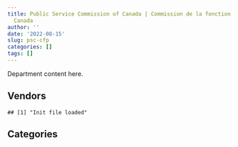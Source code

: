 ```yaml
---
title: Public Service Commission of Canada | Commission de la fonction publique du
  Canada
author: ''
date: '2022-08-15'
slug: psc-cfp
categories: []
tags: []
---
```


<script src="/rmarkdown-libs/htmlwidgets/htmlwidgets.js"></script>
<link href="/rmarkdown-libs/datatables-css/datatables-crosstalk.css" rel="stylesheet" />
<script src="/rmarkdown-libs/datatables-binding/datatables.js"></script>
<script src="/rmarkdown-libs/jquery/jquery-3.6.0.min.js"></script>
<link href="/rmarkdown-libs/dt-core-bootstrap/css/dataTables.bootstrap.min.css" rel="stylesheet" />
<link href="/rmarkdown-libs/dt-core-bootstrap/css/dataTables.bootstrap.extra.css" rel="stylesheet" />
<script src="/rmarkdown-libs/dt-core-bootstrap/js/jquery.dataTables.min.js"></script>
<script src="/rmarkdown-libs/dt-core-bootstrap/js/dataTables.bootstrap.min.js"></script>
<link href="/rmarkdown-libs/crosstalk/css/crosstalk.min.css" rel="stylesheet" />
<script src="/rmarkdown-libs/crosstalk/js/crosstalk.min.js"></script>
<script src="/rmarkdown-libs/htmlwidgets/htmlwidgets.js"></script>
<link href="/rmarkdown-libs/datatables-css/datatables-crosstalk.css" rel="stylesheet" />
<script src="/rmarkdown-libs/datatables-binding/datatables.js"></script>
<script src="/rmarkdown-libs/jquery/jquery-3.6.0.min.js"></script>
<link href="/rmarkdown-libs/dt-core-bootstrap/css/dataTables.bootstrap.min.css" rel="stylesheet" />
<link href="/rmarkdown-libs/dt-core-bootstrap/css/dataTables.bootstrap.extra.css" rel="stylesheet" />
<script src="/rmarkdown-libs/dt-core-bootstrap/js/jquery.dataTables.min.js"></script>
<script src="/rmarkdown-libs/dt-core-bootstrap/js/dataTables.bootstrap.min.js"></script>
<link href="/rmarkdown-libs/crosstalk/css/crosstalk.min.css" rel="stylesheet" />
<script src="/rmarkdown-libs/crosstalk/js/crosstalk.min.js"></script>

Department content here.

## Vendors

    ## [1] "Init file loaded"

<div id="htmlwidget-1" style="width:100%;height:auto;" class="datatables html-widget"></div>
<script type="application/json" data-for="htmlwidget-1">{"x":{"style":"bootstrap","filter":"none","vertical":false,"data":[["<a href=\"/vendors/adrm_technology_consulting/\">ADRM TECHNOLOGY CONSULTING<\/a>","<a href=\"/vendors/altis_human_resources/\">ALTIS HUMAN RESOURCES<\/a>","<a href=\"/vendors/applied_electonics/\">APPLIED ELECTONICS<\/a>","<a href=\"/vendors/artemp_personnel_services/\">ARTEMP PERSONNEL SERVICES<\/a>","<a href=\"/vendors/avi_spl_canada/\">AVI SPL CANADA<\/a>","<a href=\"/vendors/canadian_corps_of_commissionaires/\">CANADIAN CORPS OF COMMISSIONAIRES<\/a>","<a href=\"/vendors/carahsoft_technology/\">CARAHSOFT TECHNOLOGY<\/a>","<a href=\"/vendors/charron_human_resources/\">CHARRON HUMAN RESOURCES<\/a>","<a href=\"/vendors/d4is_solutions/\">D4IS SOLUTIONS<\/a>","<a href=\"/vendors/delco_automation/\">DELCO AUTOMATION<\/a>","<a href=\"/vendors/dell_computer/\">DELL COMPUTER<\/a>","<a href=\"/vendors/deloitte_and_touche/\">DELOITTE AND TOUCHE<\/a>","<a href=\"/vendors/donna_cona/\">DONNA CONA<\/a>","<a href=\"/vendors/ebsco_canada/\">EBSCO CANADA<\/a>","<a href=\"/vendors/ecole_de_langues_abce/\">ECOLE DE LANGUES ABCE<\/a>","<a href=\"/vendors/excel_human_resources/\">EXCEL HUMAN RESOURCES<\/a>","<a href=\"/vendors/fast_track_staffing/\">FAST TRACK STAFFING<\/a>","<a href=\"/vendors/freebalance/\">FREEBALANCE<\/a>","<a href=\"/vendors/gartner/\">GARTNER<\/a>","<a href=\"/vendors/global_knowledge/\">GLOBAL KNOWLEDGE<\/a>","<a href=\"/vendors/goss_gilroy/\">GOSS GILROY<\/a>","<a href=\"/vendors/ibm_canada/\">IBM CANADA<\/a>","<a href=\"/vendors/itex/\">ITEX<\/a>","<a href=\"/vendors/maplesoft_consulting/\">MAPLESOFT CONSULTING<\/a>","<a href=\"/vendors/maxsys_staffing_and_consulting/\">MAXSYS STAFFING AND CONSULTING<\/a>","<a href=\"/vendors/microsoft_canada/\">MICROSOFT CANADA<\/a>","<a href=\"/vendors/mindwire_systems/\">MINDWIRE SYSTEMS<\/a>","<a href=\"/vendors/modis_canada/\">MODIS CANADA<\/a>","<a href=\"/vendors/n12_consulting/\">N12 CONSULTING<\/a>","<a href=\"/vendors/nattiq/\">NATTIQ<\/a>","<a href=\"/vendors/pleiad_canada/\">PLEIAD CANADA<\/a>","<a href=\"/vendors/portage_personnel/\">PORTAGE PERSONNEL<\/a>","<a href=\"/vendors/pricewaterhouse_coopers/\">PRICEWATERHOUSE COOPERS<\/a>","<a href=\"/vendors/prosci_canada/\">PROSCI CANADA<\/a>","<a href=\"/vendors/qmr/\">QMR<\/a>","<a href=\"/vendors/quantum_management_services/\">QUANTUM MANAGEMENT SERVICES<\/a>","<a href=\"/vendors/randstad/\">RANDSTAD<\/a>","<a href=\"/vendors/sas_institute/\">SAS INSTITUTE<\/a>","<a href=\"/vendors/si_systems/\">SI SYSTEMS<\/a>","<a href=\"/vendors/softchoice/\">SOFTCHOICE<\/a>","<a href=\"/vendors/sra_staffing_solutions/\">SRA STAFFING SOLUTIONS<\/a>","<a href=\"/vendors/stiff_sentences/\">STIFF SENTENCES<\/a>","<a href=\"/vendors/systemscope/\">SYSTEMSCOPE<\/a>","<a href=\"/vendors/the_aim_group/\">THE AIM GROUP<\/a>","<a href=\"/vendors/totem_offisource/\">TOTEM OFFISOURCE<\/a>","<a href=\"/vendors/trm_technologies/\">TRM TECHNOLOGIES<\/a>","<a href=\"/vendors/turtle_island_staffing/\">TURTLE ISLAND STAFFING<\/a>","<a href=\"/vendors/workdynamics_technologies/\">WORKDYNAMICS TECHNOLOGIES<\/a>"],["$  121,686.56","$  136,645.26",null,"$   69,054.65","$  129,313.47",null,"$   14,890.72",null,"$   16,223.46","$    2,315.73","$   16,439.57","$   25,616.14","$   90,276.33","$   29,311.72",null,"$   53,139.57",null,"$   90,284.25","$  106,547.33","$   24,973.00",null,"$   13,576.19",null,"$   64,007.16",null,"$   58,637.25",null,"$  502,782.36","$  254,088.22",null,"$   23,397.41",null,"$   67,149.99","$   20,402.31",null,"$   40,724.14",null,null,"$  195,063.48","$   41,980.08",null,null,"$1,049,845.33",null,null,"$    8,940.89","$   17,974.31","$   40,290.49"],["$  446,495.91",null,"$  184,952.46","$   33,953.95","$  232,541.36",null,null,null,null,"$   22,544.27","$    8,219.78",null,"$   12,119.29","$   37,628.02","$   11,025.00","$  156,659.52",null,"$   90,284.25","$  438,060.29","$   19,042.16",null,"$   89,467.56",null,"$  245,980.71",null,"$  102,916.83","$   19,240.26","$  502,782.36",null,null,"$   35,111.56",null,"$   35,799.83","$   30,962.77","$      422.80",null,"$  106,124.86","$  494,235.00","$  630,960.26","$   19,248.11",null,null,"$  586,999.40",null,"$   23,990.68","$  216,878.57",null,"$  172,522.90"],["$  450,451.14",null,"$   95,331.10",null,"$   95,964.01","$   10,892.07",null,"$   38,220.00",null,null,null,null,null,"$   12,761.77","$   33,547.50","$   94,638.74","$    4,446.40","$   92,224.30","$  323,531.12",null,null,"$   14,740.72",null,"$  237,737.26","$  430,874.56",null,"$    2,498.74","$1,294,097.60",null,"$   19,162.50","$   42,693.79","$    4,614.20",null,null,"$    8,144.44",null,"$  223,228.16","$  727,821.42","$  724,534.55","$   18,589.02","$  183,145.93","$   24,577.50",null,"$   39,776.00",null,"$  306,426.71",null,"$  103,929.47"],["$  713,625.10",null,null,null,"$    1,810.64",null,null,"$   17,745.00",null,null,null,null,"$  151,818.98","$   10,522.14",null,"$   49,387.98","$   47,733.44","$   92,658.89",null,null,"$   37,038.75","$   46,148.33","$       32.26","$  165,038.07","$  146,781.44",null,null,"$  726,866.70",null,"$    3,832.50","$      116.65","$   27,609.58",null,null,"$  100,703.76",null,"$  222,618.25","$   43,929.87","$1,146,608.61","$   22,565.70","$  127,754.72",null,null,null,null,null,null,"$   48,748.67"]],"container":"<table class=\"table table-striped table-hover row-border order-column display\">\n  <thead>\n    <tr>\n      <th>Vendor<\/th>\n      <th>2017-2018<\/th>\n      <th>2018-2019<\/th>\n      <th>2019-2020<\/th>\n      <th>2020-2021<\/th>\n    <\/tr>\n  <\/thead>\n<\/table>","options":{"order":[[4,"desc"]],"pageLength":10,"autoWidth":true,"columnDefs":[],"orderClasses":false}},"evals":[],"jsHooks":[]}</script>

## Categories

<div id="htmlwidget-2" style="width:100%;height:auto;" class="datatables html-widget"></div>
<script type="application/json" data-for="htmlwidget-2">{"x":{"style":"bootstrap","filter":"none","vertical":false,"data":[["<a href=\"/categories/1_facilities_and_construction/\">1_facilities_and_construction<\/a>","<a href=\"/categories/10_office_management/\">10_office_management<\/a>","<a href=\"/categories/2_professional_services/\">2_professional_services<\/a>","<a href=\"/categories/3_information_technology/\">3_information_technology<\/a>","<a href=\"/categories/8_security_and_protection/\">8_security_and_protection<\/a>","<a href=\"/categories/9_human_capital/\">9_human_capital<\/a>"],["$    2,315.73","$   84,331.35","$  808,957.89","$3,187,477.32","$    8,940.89","$  215,411.74"],["$   22,544.27","$  100,710.98","$1,263,794.35","$4,638,831.08","$   22,352.23","$  237,803.06"],[null,"$  114,500.80","$1,590,519.69","$5,495,277.11","$   22,413.47","$  167,052.27"],[null,"$   37,454.62","$  708,443.03","$4,900,409.07",null,"$  155,911.23"]],"container":"<table class=\"table table-striped table-hover row-border order-column display\">\n  <thead>\n    <tr>\n      <th>Category<\/th>\n      <th>2017-2018<\/th>\n      <th>2018-2019<\/th>\n      <th>2019-2020<\/th>\n      <th>2020-2021<\/th>\n    <\/tr>\n  <\/thead>\n<\/table>","options":{"order":[[4,"desc"]],"pageLength":20,"autoWidth":true,"columnDefs":[],"orderClasses":false,"lengthMenu":[10,20,25,50,100]}},"evals":[],"jsHooks":[]}</script>
